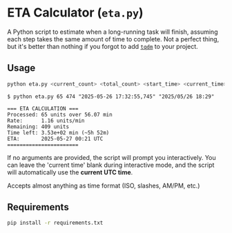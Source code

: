 # ETA Calculator (`eta.py`)

A Python script to estimate when a long-running task will finish, assuming each step takes the same amount of time to complete. Not a perfect thing, but it's better than nothing if you forgot to add [`tqdm`](https://github.com/tqdm/tqdm) to your project.


## Usage
```bash
python eta.py <current_count> <total_count> <start_time> <current_time>
```

```
$ python eta.py 65 474 "2025-05-26 17:32:55,745" "2025/05/26 18:29"

=== ETA CALCULATION ===
Processed: 65 units over 56.07 min
Rate:      1.16 units/min
Remaining: 409 units
Time left: 3.53e+02 min (~5h 52m)
ETA:       2025-05-27 00:21 UTC
=======================
```

If no arguments are provided, the script will prompt you interactively. You can leave the 'current time' blank during interactive mode, and the script will automatically use the **current UTC time**.

Accepts almost anything as time format (ISO, slashes, AM/PM, etc.)

## Requirements

```bash
pip install -r requirements.txt
```
